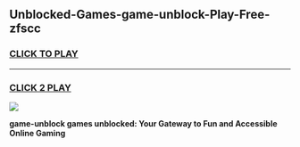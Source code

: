 
## Unblocked-Games-game-unblock-Play-Free-zfscc
<h3>
<a href="https://premium76.site?title=game-unblock&ref=17A">CLICK TO PLAY</a></h3>
<hr>

<h3>
<a href="https://premium76.site?title=game-unblock&ref=17A">CLICK 2 PLAY</a>
  
</h3>

<a href="https://premium76.site?title=game-unblock&ref=17A"><img src="https://clearcache.store/games.png"></a>


**game-unblock games unblocked: Your Gateway to Fun and Accessible Online Gaming**
